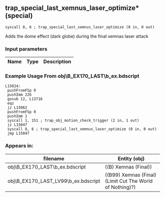 ## trap_special_last_xemnus_laser_optimize* (special)

`syscall 8, 6 ; trap_special_last_xemnus_laser_optimize (0 in, 0 out)`

Adds the dome effect (dark globe) during the final xemnas laser attack

### Input parameters
| Name | Type | Description
|------|------|------------


### Example Usage From obj\B_EX170_LAST\b_ex.bdscript
```plaintext
L15024:
 pushFromFSp 0
 pushImm 226
 gosub 12, L13716
 eqz 
 jz L15062
 pushFromFSp 0
 pushImm 1
 syscall 1, 151 ; trap_obj_motion_check_trigger (2 in, 1 out)
 jz L15047
 syscall 8, 6 ; trap_special_last_xemnus_laser_optimize (0 in, 0 out)
 jmp L15047
```


### Appears in:
| filename | Entity (obj)
|----------|-------------
| obj\B_EX170_LAST\b_ex.bdscript       | ((B) Xemnas (Final))          
| obj\B_EX170_LAST_LV99\b_ex.bdscript       | ((B99) Xemnas (Final) (Limit Cut The World of Nothing)?)          



